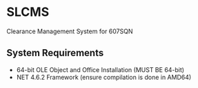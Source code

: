 # SLCMS
Clearance Management System for 607SQN

## System Requirements
- 64-bit OLE Object and Office Installation (MUST BE 64-bit)
- NET 4.6.2 Framework (ensure compilation is done in AMD64)
